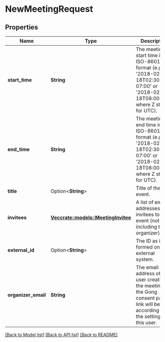 # NewMeetingRequest

## Properties

Name | Type | Description | Notes
------------ | ------------- | ------------- | -------------
**start_time** | **String** | The meeting start time in ISO-8601 format (e.g., '2018-02-18T02:30:00-07:00' or '2018-02-18T08:00:00Z', where Z stands for UTC). | 
**end_time** | **String** | The meeting end time in ISO-8601 format (e.g., '2018-02-18T02:30:00-07:00' or '2018-02-18T08:00:00Z', where Z stands for UTC). | 
**title** | Option<**String**> | Title of the event. | [optional]
**invitees** | [**Vec<crate::models::MeetingInvitee>**](MeetingInvitee.md) | A list of email addresses of invitees to the event (not including the organizer). | 
**external_id** | Option<**String**> | The ID as it is formed on the external system. | [optional]
**organizer_email** | **String** | The email address of the user creating the meeting, the Gong consent page link will be used according to the settings of this user. | 

[[Back to Model list]](../README.md#documentation-for-models) [[Back to API list]](../README.md#documentation-for-api-endpoints) [[Back to README]](../README.md)


